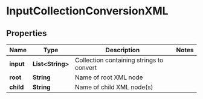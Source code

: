 

# InputCollectionConversionXML

## Properties

Name | Type | Description | Notes
------------ | ------------- | ------------- | -------------
**input** | **List&lt;String&gt;** | Collection containing strings to convert | 
**root** | **String** | Name of root XML node | 
**child** | **String** | Name of child XML node(s) | 



